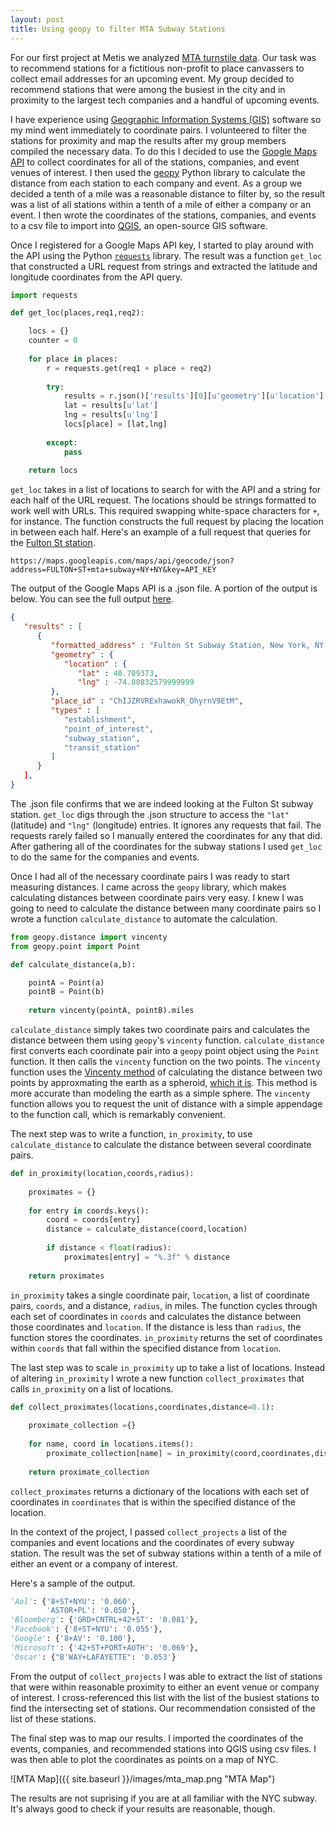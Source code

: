 ```yaml
---
layout: post
title: Using geopy to filter MTA Subway Stations
---
```


For our first project at Metis we analyzed [MTA turnstile data](http://web.mta.info/developers/turnstile.html). Our task was to recommend stations for a fictitious non-profit to place canvassers to collect email addresses for an upcoming event. My group decided to recommend stations that were among the busiest in the city and in proximity to the largest tech companies and a handful of upcoming events.  

I have experience using [Geographic Information Systems (GIS)](https://en.wikipedia.org/wiki/Geographic_information_system) software so my mind went immediately to coordinate pairs. I volunteered to filter the stations for proximity and map the results after my group members compiled the necessary data. To do this I decided to use the [Google Maps API](https://developers.google.com/maps/) to collect coordinates for all of the stations, companies, and event venues of interest. I then used the [geopy](https://pypi.python.org/pypi/geopy) Python library to calculate the distance from each station to each company and event. As a group we decided a tenth of a mile was a reasonable distance to filter by, so the result was a list of all stations within a tenth of a mile of either a company or an event. I then wrote the coordinates of the stations, companies, and events to a csv file to import into [QGIS](http://qgis.org/en/site/index.html), an open-source GIS software.  

Once I registered for a Google Maps API key, I started to play around with the API using the Python [`requests`](http://docs.python-requests.org/en/master/) library. The result was a function `get_loc` that constructed a URL request from strings and extracted the latitude and longitude coordinates from the API query. 

```python
import requests

def get_loc(places,req1,req2):

    locs = {}
    counter = 0
    
    for place in places:
        r = requests.get(req1 + place + req2)
        
        try:
            results = r.json()['results'][0][u'geometry'][u'location']
            lat = results[u'lat']
            lng = results[u'lng']
            locs[place] = [lat,lng]
            
        except:
            pass
            
    return locs
```  
  
`get_loc` takes in a list of locations to search for with the API and a string for each half of the URL request. The locations should be strings formatted to work well with URLs. This required swapping white-space characters for `+`, for instance. The function constructs the full request by placing the location in between each half. Here's an example of a full request that queries for the [Fulton St station](https://www.google.com/maps/place/Fulton+St,+New+York,+NY/@40.7102288,-74.0099294,17z/data=!3m1!4b1!4m5!3m4!1s0x89c25a17fed80351:0xf3596b913f0c9185!8m2!3d40.7102288!4d-74.0077407).


`https://maps.googleapis.com/maps/api/geocode/json?address=FULTON+ST+mta+subway+NY+NY&key=API_KEY`

The output of the Google Maps API is a .json file. A portion of the output is below. You can see the full output [here](fulton_st.json).  

```json
{
   "results" : [
      {
         "formatted_address" : "Fulton St Subway Station, New York, NY 10038, USA",
         "geometry" : {
            "location" : {
               "lat" : 40.709373,
               "lng" : -74.00832579999999
         },
         "place_id" : "ChIJZRVRExhawokR_OhyrnV9EtM",
         "types" : [
            "establishment",
            "point_of_interest",
            "subway_station",
            "transit_station"
         ]
      }
   ],
}
```

The .json file confirms that we are indeed looking at the Fulton St subway station. `get_loc` digs through the .json structure to access the `"lat"` (latitude) and `"lng"` (longitude) entries. It ignores any requests that fail. The requests rarely failed so I manually entered the coordinates for any that did. After gathering all of the coordinates for the subway stations I used `get_loc` to do the same for the companies and events.

Once I had all of the necessary coordinate pairs I was ready to start measuring distances. I came across the `geopy` library, which makes calculating distances between coordinate pairs very easy. I knew I was going to need to calculate the distance between many coordinate pairs so I wrote a function `calculate_distance` to automate the calculation.

```python
from geopy.distance import vincenty
from geopy.point import Point

def calculate_distance(a,b):

    pointA = Point(a)
    pointB = Point(b)
    
    return vincenty(pointA, pointB).miles
```

`calculate_distance` simply takes two coordinate pairs and calculates the distance between them using `geopy`'s `vincenty` function. `calculate_distance` first converts each coordinate pair into a `geopy` point object using the `Point` function. It then calls the `vincenty` function on the two points. The `vincenty` function uses the [Vincenty method](https://en.wikipedia.org/wiki/Vincenty's_formulae) of calculating the distance between two points by approxmating the earth as a spheroid, [which it is](https://en.wikipedia.org/wiki/Figure_of_the_Earth). This method is more accurate than modeling the earth as a simple sphere. The `vincenty` function allows you to request the unit of distance with a simple appendage to the function call, which is remarkably convenient.

The next step was to write a function, `in_proximity`, to use `calculate_distance` to calculate the distance between several coordinate pairs. 

```python
def in_proximity(location,coords,radius):
   
    proximates = {}
    
    for entry in coords.keys():
        coord = coords[entry]
        distance = calculate_distance(coord,location)
        
        if distance < float(radius):
            proximates[entry] = "%.3f" % distance
            
    return proximates
```

`in_proximity` takes a single coordinate pair, `location`, a list of coordinate pairs, `coords`, and a distance, `radius`, in miles. The function cycles through each set of coordinates in `coords` and calculates the distance between those coordinates and `location`. If the distance is less than `radius`, the function stores the coordinates. `in_proximity` returns the set of coordinates within `coords` that fall within the specified distance from `location`.

The last step was to scale `in_proximity` up to take a list of locations. Instead of altering `in_proximity` I wrote a new function `collect_proximates` that calls `in_proximity` on a list of locations.

```python
def collect_proximates(locations,coordinates,distance=0.1):
    
    proximate_collection ={}
    
    for name, coord in locations.items():
        proximate_collection[name] = in_proximity(coord,coordinates,distance)
        
    return proximate_collection
```

`collect_proximates` returns a dictionary of the locations with each set of coordinates in `coordinates` that is within the specified distance of the location.

In the context of the project, I passed `collect_projects` a list of the companies and event locations and the coordinates of every subway station. The result was the set of subway stations within a tenth of a mile of either an event or a company of interest.

Here's a sample of the output.

```python
'Aol': {'8+ST+NYU': '0.060',
        'ASTOR+PL': '0.050'},
'Bloomberg': {'GRD+CNTRL+42+ST': '0.081'},
'Facebook': {'8+ST+NYU': '0.055'},
'Google': {'8+AV': '0.100'},
'Microsoft': {'42+ST+PORT+AUTH': '0.069'},
'Oscar': {"B'WAY+LAFAYETTE": '0.053'}
```

From the output of `collect_projects` I was able to extract the list of stations that were within reasonable proximity to either an event venue or company of interest. I cross-referenced this list with the list of the busiest stations to find the intersecting set of stations. Our recommendation consisted of the list of these stations. 

The final step was to map our results. I imported the coordinates of the events, companies, and recommended stations into QGIS using csv files. I was then able to plot the coordinates as points on a map of NYC.

![MTA Map]({{ site.baseurl }}/images/mta_map.png "MTA Map")

The results are not suprising if you are at all familiar with the NYC subway. It's always good to check if your results are reasonable, though. 